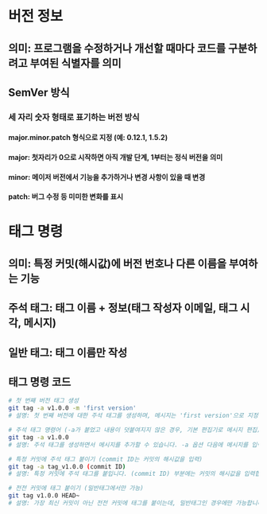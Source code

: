 # 버전 정보
## 의미: 프로그램을 수정하거나 개선할 때마다 코드를 구분하려고 부여된 식별자를 의미
## SemVer 방식
### 세 자리 숫자 형태로 표기하는 버전 방식
#### major.minor.patch 형식으로 지정 (예: 0.12.1, 1.5.2)
#### major: 첫자리가 0으로 시작하면 아직 개발 단계, 1부터는 정식 버전을 의미
#### minor: 메이저 버전에서 기능을 추가하거나 변경 사항이 있을 때 변경
#### patch: 버그 수정 등 미미한 변화를 표시

# 태그 명령
## 의미: 특정 커밋(해시값)에 버전 번호나 다른 이름을 부여하는 기능
## 주석 태그: 태그 이름 + 정보(태그 작성자 이메일, 태그 시각, 메시지)
## 일반 태그: 태그 이름만 작성

## 태그 명령 코드

```bash
# 첫 번째 버전 태그 생성
git tag -a v1.0.0 -m 'first version'
# 설명: 첫 번째 버전에 대한 주석 태그를 생성하며, 메시지는 'first version'으로 지정됩니다.

# 주석 태그 명령어 (-a가 붙었고 내용이 덧붙여지지 않은 경우, 기본 편집기로 메시지 편집)
git tag -a v1.0.0
# 설명: 주석 태그를 생성하면서 메시지를 추가할 수 있습니다. -a 옵션 다음에 메시지를 입력하지 않으면 기본 편집기가 열립니다.

# 특정 커밋에 주석 태그 붙이기 (commit ID는 커밋의 해시값을 입력)
git tag -a tag_v1.0.0 (commit ID)
# 설명: 특정 커밋에 주석 태그를 붙입니다. (commit ID) 부분에는 커밋의 해시값을 입력합니다.

# 전전 커밋에 태그 붙이기 (밀반태그에서만 가능)
git tag v1.0.0 HEAD~
# 설명: 가장 최신 커밋이 아닌 전전 커밋에 태그를 붙이는데, 밀반태그인 경우에만 가능합니다.


